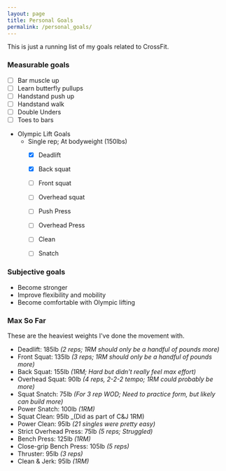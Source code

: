 ```yaml
---
layout: page
title: Personal Goals
permalink: /personal_goals/
---
```


This is just a running list of my goals related to CrossFit.

### Measurable goals
- [ ] Bar muscle up
- [ ] Learn butterfly pullups
- [ ] Handstand push up
- [ ] Handstand walk
- [ ] Double Unders
- [ ] Toes to bars
- Olympic Lift Goals
    - Single rep; At bodyweight (150lbs)
        - [X] Deadlift
        - [X] Back squat
        - [ ] Front squat
        - [ ] Overhead squat
        - [ ] Push Press
        - [ ] Overhead Press
        - [ ] Clean
        - [ ] Snatch


### Subjective goals
- Become stronger
- Improve flexibility and mobility
- Become comfortable with Olympic lifting


### Max So Far

These are the heaviest weights I've done the movement with.

- Deadlift: 185lb _(2 reps; 1RM should only be a handful of pounds more)_
- Front Squat: 135lb _(3 reps; 1RM should only be a handful of pounds more)_
- Back Squat: 155lb _(1RM; Hard but didn't really feel max effort)_
- Overhead Squat: 90lb _(4 reps, 2-2-2 tempo; 1RM could probably be more)_
- Squat Snatch: 75lb _(For 3 rep WOD; Need to practice form, but likely can build more)_
- Power Snatch: 100lb _(1RM)_
- Squat Clean: 95lb _(Did as part of C&J 1RM)
- Power Clean: 95lb _(21 singles were pretty easy)_
- Strict Overhead Press: 75lb _(5 reps; Struggled)_
- Bench Press: 125lb _(1RM)_
- Close-grip Bench Press: 105lb _(5 reps)_
- Thruster: 95lb _(3 reps)_
- Clean & Jerk: 95lb _(1RM)_


